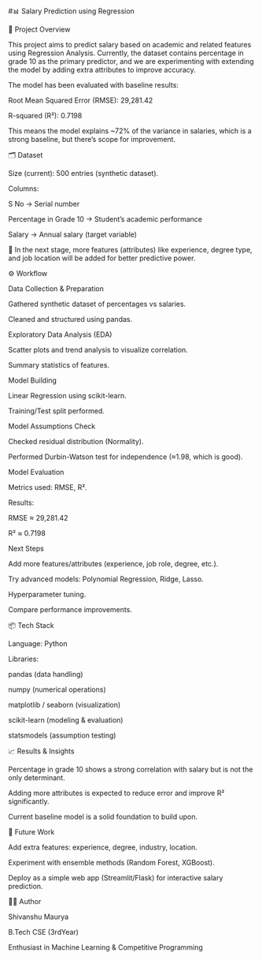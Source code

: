 #📊 Salary Prediction using Regression

📌 Project Overview

This project aims to predict salary based on academic and related features using Regression Analysis.
Currently, the dataset contains percentage in grade 10 as the primary predictor, and we are experimenting with extending the model by adding extra attributes to improve accuracy.

The model has been evaluated with baseline results:

Root Mean Squared Error (RMSE): 29,281.42

R-squared (R²): 0.7198

This means the model explains ~72% of the variance in salaries, which is a strong baseline, but there’s scope for improvement.

🗂️ Dataset

Size (current): 500 entries (synthetic dataset).

Columns:

S No → Serial number

Percentage in Grade 10 → Student’s academic performance

Salary → Annual salary (target variable)

🔹 In the next stage, more features (attributes) like experience, degree type, and job location will be added for better predictive power.

⚙️ Workflow

Data Collection & Preparation

Gathered synthetic dataset of percentages vs salaries.

Cleaned and structured using pandas.

Exploratory Data Analysis (EDA)

Scatter plots and trend analysis to visualize correlation.

Summary statistics of features.

Model Building

Linear Regression using scikit-learn.

Training/Test split performed.

Model Assumptions Check

Checked residual distribution (Normality).

Performed Durbin-Watson test for independence (≈1.98, which is good).

Model Evaluation

Metrics used: RMSE, R².

Results:

RMSE ≈ 29,281.42

R² ≈ 0.7198

Next Steps

Add more features/attributes (experience, job role, degree, etc.).

Try advanced models: Polynomial Regression, Ridge, Lasso.

Hyperparameter tuning.

Compare performance improvements.

📦 Tech Stack

Language: Python

Libraries:

pandas (data handling)

numpy (numerical operations)

matplotlib / seaborn (visualization)

scikit-learn (modeling & evaluation)

statsmodels (assumption testing)

📈 Results & Insights

Percentage in grade 10 shows a strong correlation with salary but is not the only determinant.

Adding more attributes is expected to reduce error and improve R² significantly.

Current baseline model is a solid foundation to build upon.

🚀 Future Work

Add extra features: experience, degree, industry, location.

Experiment with ensemble methods (Random Forest, XGBoost).

Deploy as a simple web app (Streamlit/Flask) for interactive salary prediction.

👨‍💻 Author

Shivanshu Maurya

B.Tech CSE (3rdYear)

Enthusiast in Machine Learning & Competitive Programming
